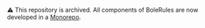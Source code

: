 ⚠ This repository is archived.  All components of BoleRules are now developed in a [Monorepo](https://github.com/booleworks/boolerules).
